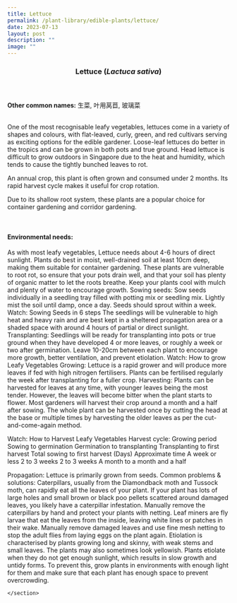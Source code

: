 ```yaml
---
title: Lettuce
permalink: /plant-library/edible-plants/lettuce/
date: 2023-07-13
layout: post
description: ""
image: ""
---
```

<header>
	<h3>Lettuce (<em>Lactuca sativa</em>)</h3>
</header>
	
<section>
	<strong>Other common names:</strong> 生菜, 叶用莴苣, 玻璃菜
	
</section>
<br>

<section>
<p>One of the most recognisable leafy vegetables, lettuces come in a variety of shapes and colours, with flat-leaved, curly, green, and red cultivars serving as exciting options for the edible gardener. Loose-leaf lettuces do better in the tropics and can be grown in both pots and true ground. Head lettuce is difficult to grow outdoors in Singapore due to the heat and humidity, which tends to cause the tightly bunched leaves to rot.</p>
	<p>An annual crop, this plant is often grown and consumed under 2 months. Its rapid harvest cycle makes it useful for crop rotation.</p>
  <p>Due to its shallow root system, these plants are a popular choice for container gardening and corridor gardening.</p>
	<br>
</section>

<section>
	<h4>Environmental needs:</h4>
As with most leafy vegetables, Lettuce needs about 4-6 hours of direct sunlight. Plants do best in moist, well-drained soil at least 10cm deep, making them suitable for container gardening. These plants are vulnerable to root rot, so ensure that your pots drain well, and that your soil has plenty of organic matter to let the roots breathe. Keep your plants cool with mulch and plenty of water to encourage growth. 
Sowing seeds:
Sow seeds individually in a seedling tray filled with potting mix or seedling mix. Lightly mist the soil until damp, once a day. Seeds should sprout within a week.
Watch: Sowing Seeds in 6 steps
The seedlings will be vulnerable to high heat and heavy rain and are best kept in a sheltered propagation area or a shaded space with around 4 hours of partial or direct sunlight. 
Transplanting:
Seedlings will be ready for transplanting into pots or true ground when they have developed 4 or more leaves, or roughly a week or two after germination. Leave 10-20cm between each plant to encourage more growth, better ventilation, and prevent etiolation. 
Watch: How to grow Leafy Vegetables
Growing:
Lettuce is a rapid grower and will produce more leaves if fed with high nitrogen fertilisers. Plants can be fertilised regularly the week after transplanting for a fuller crop. 
Harvesting:
Plants can be harvested for leaves at any time, with younger leaves being the most tender. However, the leaves will become bitter when the plant starts to flower. Most gardeners will harvest their crop around a month and a half after sowing. 
The whole plant can be harvested once by cutting the head at the base or multiple times by harvesting the older leaves as per the cut-and-come-again method.

Watch: How to Harvest Leafy Vegetables
Harvest cycle:
Growing period	Sowing to germination	Germination to transplanting	Transplanting to first harvest	Total sowing to first harvest (Days)
Approximate time	A week or less	2 to 3 weeks	2 to 3 weeks	A month to a month and a half

Propagation:
Lettuce is primarily grown from seeds. 
Common problems &amp; solutions:
Caterpillars, usually from the Diamondback moth and Tussock moth, can rapidly eat all the leaves of your plant. If your plant has lots of large holes and small brown or black poo pellets scattered around damaged leaves, you likely have a caterpillar infestation. Manually remove the caterpillars by hand and protect your plants with netting.
Leaf miners are fly larvae that eat the leaves from the inside, leaving white lines or patches in their wake. Manually remove damaged leaves and use fine mesh netting to stop the adult flies from laying eggs on the plant again.
Etiolation is characterised by plants growing long and skinny, with weak stems and small leaves. The plants may also sometimes look yellowish. Plants etiolate when they do not get enough sunlight, which results in slow growth and untidy forms. To prevent this, grow plants in environments with enough light for them and make sure that each plant has enough space to prevent overcrowding. 

	
	</section>